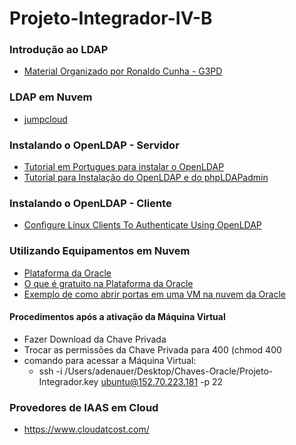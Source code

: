 # Projeto-Integrador-IV-B

### Introdução ao LDAP
* [Material Organizado por Ronaldo Cunha - G3PD](http://olaria.ucpel.edu.br/rcunha/)

### LDAP em Nuvem
* [jumpcloud](https://jumpcloud.com/)

### Instalando o OpenLDAP - Servidor
* [Tutorial em Portugues para instalar o OpenLDAP](https://www.vivaolinux.com.br/topico/OpenLdap/Instalando-OpenLDAP)
* [Tutorial para Instalação do OpenLDAP e do phpLDAPadmin](https://idroot.us/install-openldap-ubuntu-20-04/)

### Instalando o OpenLDAP - Cliente
* [Configure Linux Clients To Authenticate Using OpenLDAP](https://www.unixmen.com/configure-linux-clients-to-authenticate-using-openldap/)

### Utilizando Equipamentos em Nuvem
* [Plataforma da Oracle](https://www.oracle.com/br/index.html)
* [O que é gratuito na Plataforma da Oracle](https://www.oracle.com/br/cloud/free/#always-free)
* [Exemplo de como abrir portas em uma VM na nuvem da Oracle](https://docs.oracle.com/en/learn/lab_compute_instance/index.html#introduction)
#### Procedimentos após a ativação da Máquina Virtual
* Fazer Download da Chave Privada
* Trocar as permissões da Chave Privada para 400 (chmod 400 <chave privada>
* comando para acessar a Máquina Virtual:
  * ssh -i /Users/adenauer/Desktop/Chaves-Oracle/Projeto-Integrador.key ubuntu@152.70.223.181 -p 22

### Provedores de IAAS em Cloud
* https://www.cloudatcost.com/

